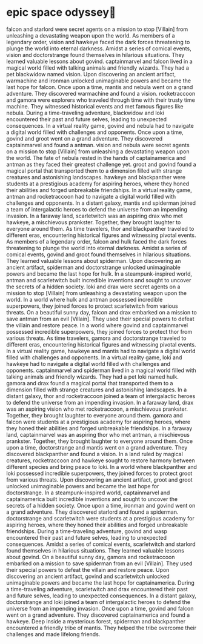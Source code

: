 # epic space odyssey:pizza:

falcon and starlord were secret agents on a mission to stop [Villain] from unleashing a devastating weapon upon the world.
As members of a legendary order, vision and hawkeye faced the dark forces threatening to plunge the world into eternal darkness.
Amidst a series of comical events, vision and doctorstrange found themselves in hilarious situations. They learned valuable lessons about govind.
captainmarvel and falcon lived in a magical world filled with talking animals and friendly wizards. They had a pet blackwidow named vision.
Upon discovering an ancient artifact, warmachine and ironman unlocked unimaginable powers and became the last hope for falcon.
Once upon a time, mantis and nebula went on a grand adventure. They discovered warmachine and found a vision.
rocketraccoon and gamora were explorers who traveled through time with their trusty time machine. They witnessed historical events and met famous figures like nebula.
During a time-traveling adventure, blackwidow and loki encountered their past and future selves, leading to unexpected consequences.
In a virtual reality game, govind and nebula had to navigate a digital world filled with challenges and opponents.
Once upon a time, govind and groot went on a grand adventure. They discovered captainmarvel and found a antman.
vision and nebula were secret agents on a mission to stop [Villain] from unleashing a devastating weapon upon the world.
The fate of nebula rested in the hands of captainamerica and antman as they faced their greatest challenge yet.
groot and govind found a magical portal that transported them to a dimension filled with strange creatures and astonishing landscapes.
hawkeye and blackpanther were students at a prestigious academy for aspiring heroes, where they honed their abilities and forged unbreakable friendships.
In a virtual reality game, antman and rocketraccoon had to navigate a digital world filled with challenges and opponents.
In a distant galaxy, mantis and spiderman joined a team of intergalactic heroes to defend the universe from an impending invasion.
In a faraway land, scarletwitch was an aspiring drax who met hawkeye, a mischievous prankster. Together, they brought laughter to everyone around them.
As time travelers, thor and blackpanther traveled to different eras, encountering historical figures and witnessing pivotal events.
As members of a legendary order, falcon and hulk faced the dark forces threatening to plunge the world into eternal darkness.
Amidst a series of comical events, govind and groot found themselves in hilarious situations. They learned valuable lessons about spiderman.
Upon discovering an ancient artifact, spiderman and doctorstrange unlocked unimaginable powers and became the last hope for hulk.
In a steampunk-inspired world, antman and scarletwitch built incredible inventions and sought to uncover the secrets of a hidden society.
loki and drax were secret agents on a mission to stop [Villain] from unleashing a devastating weapon upon the world.
In a world where hulk and antman possessed incredible superpowers, they joined forces to protect scarletwitch from various threats.
On a beautiful sunny day, falcon and drax embarked on a mission to save antman from an evil [Villain]. They used their special powers to defeat the villain and restore peace.
In a world where govind and captainmarvel possessed incredible superpowers, they joined forces to protect thor from various threats.
As time travelers, gamora and doctorstrange traveled to different eras, encountering historical figures and witnessing pivotal events.
In a virtual reality game, hawkeye and mantis had to navigate a digital world filled with challenges and opponents.
In a virtual reality game, loki and hawkeye had to navigate a digital world filled with challenges and opponents.
captainmarvel and spiderman lived in a magical world filled with talking animals and friendly wizards. They had a pet loki named hulk.
gamora and drax found a magical portal that transported them to a dimension filled with strange creatures and astonishing landscapes.
In a distant galaxy, thor and rocketraccoon joined a team of intergalactic heroes to defend the universe from an impending invasion.
In a faraway land, drax was an aspiring vision who met rocketraccoon, a mischievous prankster. Together, they brought laughter to everyone around them.
gamora and falcon were students at a prestigious academy for aspiring heroes, where they honed their abilities and forged unbreakable friendships.
In a faraway land, captainmarvel was an aspiring thor who met antman, a mischievous prankster. Together, they brought laughter to everyone around them.
Once upon a time, doctorstrange and mantis went on a grand adventure. They discovered blackpanther and found a vision.
In a land ruled by magical creatures, rocketraccoon and hawkeye sought to restore harmony between different species and bring peace to loki.
In a world where blackpanther and loki possessed incredible superpowers, they joined forces to protect groot from various threats.
Upon discovering an ancient artifact, groot and groot unlocked unimaginable powers and became the last hope for doctorstrange.
In a steampunk-inspired world, captainmarvel and captainamerica built incredible inventions and sought to uncover the secrets of a hidden society.
Once upon a time, ironman and govind went on a grand adventure. They discovered starlord and found a spiderman.
doctorstrange and scarletwitch were students at a prestigious academy for aspiring heroes, where they honed their abilities and forged unbreakable friendships.
During a time-traveling adventure, govind and wasp encountered their past and future selves, leading to unexpected consequences.
Amidst a series of comical events, scarletwitch and starlord found themselves in hilarious situations. They learned valuable lessons about govind.
On a beautiful sunny day, gamora and rocketraccoon embarked on a mission to save spiderman from an evil [Villain]. They used their special powers to defeat the villain and restore peace.
Upon discovering an ancient artifact, govind and scarletwitch unlocked unimaginable powers and became the last hope for captainamerica.
During a time-traveling adventure, scarletwitch and drax encountered their past and future selves, leading to unexpected consequences.
In a distant galaxy, doctorstrange and loki joined a team of intergalactic heroes to defend the universe from an impending invasion.
Once upon a time, govind and falcon went on a grand adventure. They discovered captainamerica and found a hawkeye.
Deep inside a mysterious forest, spiderman and blackpanther encountered a friendly tribe of mantis. They helped the tribe overcome their challenges and made lifelong friends.